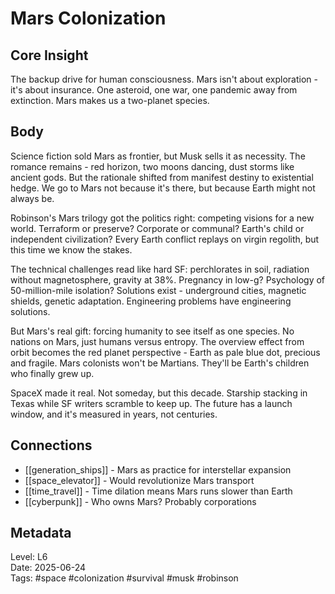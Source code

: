 # Mars Colonization

## Core Insight
The backup drive for human consciousness. Mars isn't about exploration - it's about insurance. One asteroid, one war, one pandemic away from extinction. Mars makes us a two-planet species.

## Body
Science fiction sold Mars as frontier, but Musk sells it as necessity. The romance remains - red horizon, two moons dancing, dust storms like ancient gods. But the rationale shifted from manifest destiny to existential hedge. We go to Mars not because it's there, but because Earth might not always be.

Robinson's Mars trilogy got the politics right: competing visions for a new world. Terraform or preserve? Corporate or communal? Earth's child or independent civilization? Every Earth conflict replays on virgin regolith, but this time we know the stakes.

The technical challenges read like hard SF: perchlorates in soil, radiation without magnetosphere, gravity at 38%. Pregnancy in low-g? Psychology of 50-million-mile isolation? Solutions exist - underground cities, magnetic shields, genetic adaptation. Engineering problems have engineering solutions.

But Mars's real gift: forcing humanity to see itself as one species. No nations on Mars, just humans versus entropy. The overview effect from orbit becomes the red planet perspective - Earth as pale blue dot, precious and fragile. Mars colonists won't be Martians. They'll be Earth's children who finally grew up.

SpaceX made it real. Not someday, but this decade. Starship stacking in Texas while SF writers scramble to keep up. The future has a launch window, and it's measured in years, not centuries.

## Connections
- [[generation_ships]] - Mars as practice for interstellar expansion
- [[space_elevator]] - Would revolutionize Mars transport
- [[time_travel]] - Time dilation means Mars runs slower than Earth
- [[cyberpunk]] - Who owns Mars? Probably corporations

## Metadata
Level: L6  
Date: 2025-06-24  
Tags: #space #colonization #survival #musk #robinson